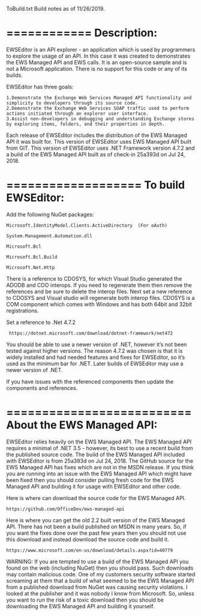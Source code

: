 ﻿ToBuild.txt
Build notes as of 11/26/2019.

============
Description:
============

EWSEditor is an API explorer - an application which is used by programmers to explore the usage of an API.  In this case it was created to demonstrates 
the EWS Managed API and EWS calls.  It is an open-source sample and is not a Microsoft application.  There is no support for this code or any of its builds.

EWSEditor has three goals:

    1.Demonstrate the Exchange Web Services Managed API functionality and simplicity to developers through its source code. 
    2.Demonstrate the Exchange Web Services SOAP traffic used to perform actions initiated through an explorer user interface. 
    3.Assist non-developers in debugging and understanding Exchange stores by exploring items, folders, and their properties in depth. 

Each release of EWSEditor includes the distribution of the EWS Managed API it was built for. This version of EWSEditor uses EWS Managed API built from GIT. 
This version of EWSEditor uses .NET Framework version 4.7.2 and a build of the EWS Managed API built as of check-in 25a393d on Jul 24, 2018. 

===================
To build EWSEditor:
===================

Add the following NuGet packages:

    Microsoft.IdentityModel.Clients.ActiveDirectory  (For oAuth)

    System.Management.Automation.dll   

	Microsoft.Bcl

    Microsoft.Bcl.Build

    Microsoft.Net.Http

There is a reference to CDOSYS, for which Visual Studio generated the ADODB and CDO interops.  If you need to regenerate them 
then remove the references and be sure to delete the interop files. Next set a new reference to CDOSYS and Visual studio will 
regenerate both interop files.  CDOSYS is a COM component which comes with Windows and has both 64bit and 32bit registrations.

Set a reference to .Net 4.7.2

	 https://dotnet.microsoft.com/download/dotnet-framework/net472

You should be able to use a newer version of .NET, however it’s not been tested against higher versions. The reason 4.7.2 was
chosen is that it is widely installed and had needed features and fixes for EWSEditor, so it’s used as the minimum bar for .NET. 
Later builds of EWSEditor may use a newer version of .NET.

If you have issues with the referenced components then update the components and references.

==========================
About the EWS Managed API:
==========================

EWSEditor relies heavily on the EWS Managed API.  The EWS Managed API requires a minimal of .NET 3.5 - however, its best to use a recent build from 
the published source code. The build of the EWS Managed API included with EWSEditor is from 25a393d on Jul 24, 2018.  The GitHub source for the 
EWS Managed API has fixes which are not in the MSDN release.  If you think you are running into an issue with the EWS Managed API which might have 
been fixed then you should consider pulling fresh code for the EWS Managed API and building it for usage with EWSEditor and other code.   

Here is where can download the source code for the EWS Managed API.  

	https://github.com/OfficeDev/ews-managed-api

Here is where you can get the old 2.2 built version of the EWS Managed API.  There has not been a build published on MSDN in many years. 
So, if you want the fixes done over the past few years then you should not use this download and instead download the source code and build it.

	https://www.microsoft.com/en-us/download/details.aspx?id=40779

WARNING: If you are tempted to use a build of the EWS Managed API you found on the web (including NuGet) then you should pass. Such downloads may contain 
malicious code. One of my customers security software started screaming at them that a build of what seemed to be the EWS Managed API from a published
download from NuGet was causing security violations. I looked at the publisher and it was nobody I know from Microsoft.  So, unless you want to run 
the risk of a toxic download then you should be downloading the EWS Managed API and building it yourself.


